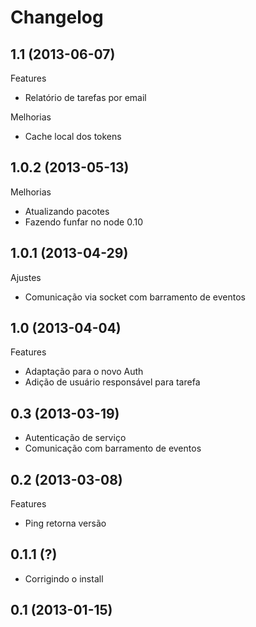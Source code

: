 Changelog
=========

## 1.1 (2013-06-07)

Features
- Relatório de tarefas por email

Melhorias
- Cache local dos tokens

## 1.0.2 (2013-05-13)

Melhorias
- Atualizando pacotes
- Fazendo funfar no node 0.10

## 1.0.1 (2013-04-29)

Ajustes
- Comunicação via socket com barramento de eventos

## 1.0 (2013-04-04)

Features
- Adaptação para o novo Auth
- Adição de usuário responsável para tarefa

## 0.3 (2013-03-19)

- Autenticação de serviço
- Comunicação com barramento de eventos

## 0.2 (2013-03-08)

Features
- Ping retorna versão

## 0.1.1 (?)

- Corrigindo o install

## 0.1 (2013-01-15)
